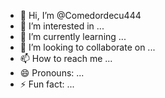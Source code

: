 - 👋 Hi, I’m @Comedordecu444
- 👀 I’m interested in ...
- 🌱 I’m currently learning ...
- 💞️ I’m looking to collaborate on ...
- 📫 How to reach me ...
- 😄 Pronouns: ...
- ⚡ Fun fact: ...

<!---
Comedordecu444/Comedordecu444 is a ✨ special ✨ repository because its `README.md` (this file) appears on your GitHub profile.
You can click the Preview link to take a look at your changes.
--->
